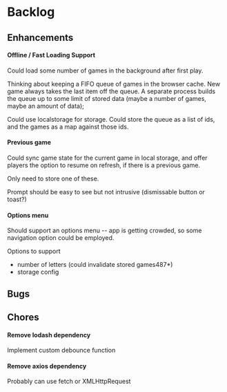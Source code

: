 # Backlog

## Enhancements

#### Offline / Fast Loading Support

Could load some number of games in the background after first play.

Thinking about keeping a FIFO queue of games in the browser cache. New game always takes the last item off the queue. A separate process builds the queue up to some limit of stored data (maybe a number of games, maybe an amount of data);

Could use localstorage for storage.
Could store the queue as a list of ids, and the games as a map against those ids.

#### Previous game

Could sync game state for the current game in local storage, and offer players the option to resume on refresh, if there is a previous game.

Only need to store one of these.

Prompt should be easy to see but not intrusive (dismissable button or toast?)

#### Options menu

Should support an options menu -- app is getting crowded, so some navigation option could be employed.

Options to support

- number of letters (could invalidate stored games487\*)
- storage config

## Bugs

## Chores

#### Remove lodash dependency

Implement custom debounce function

#### Remove axios dependency

Probably can use fetch or XMLHttpRequest
